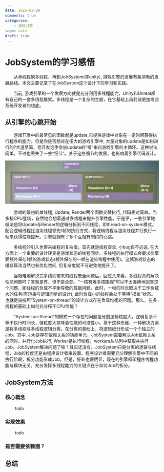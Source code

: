 ```yaml
---
date: 2025-02-28
comments: true
categories:
    - 游戏引擎
tags: note
draft: true
---
```


# JobSystem的学习感悟
&emsp;&emsp;从单线程到多线程，再到JobSystem(非unity), 游戏引擎的发展有条清晰的发展路线。本文主要记录了在JobSystem这个设计下的学习和实践。
<!-- more -->
&emsp;&emsp;当前, 游戏引擎的一个发展方向就是充分利用多线程能力，Unity和Unreal都有自己的一套多线程框架。多线程是一个复杂的主题，在它基础上再封装更加考验系统开发者的功底。

## 从引擎的心跳开始
&emsp;&emsp;游戏开发中的最常见的函数就是update,它提供游戏中对象在一定时间获得执行程序的能力。但是你是否想过在偌大的游戏引擎中, 大量对象的update是如何进行的?大道至简，老开发选手会说update的“根”来自游戏引擎的主循环。这种说法简单，不过也丢失了一些“细节”。关于这些细节的发展，也影响着引擎代码设计。

![alt text](img/engine_multi.png)

&emsp;&emsp;游戏的最初的单线程, Update, Render两个函数交替执行, 代码相对简单。当多核CPU登场，自然地会想着通过多线程来提升引擎性能。于是乎，一些引擎地做法是将Update与Render的逻辑分拆到不同线程，即thread-on-system模式。配合逻辑线程比渲染线程领先1帧的执行方式，将逻辑线程与渲染线程并行执行一帧来获得性能提升。引擎就拥有了多个互相有制约的心跳。

&emsp;&emsp;多线程的引入也带来编程的复杂度。首先就是线程安全, 小bug自不必说, 在大方面上一个重要的设计转变是游戏状态的线程同步。多线程的执行模式会要求引擎要额外保存1帧的游戏状态(额外保存的一帧在渲染线程中使用)。这帧游戏状态的缓存算法当然也有优化空间, 但复杂度就不可避免地提升了。

&emsp;&emsp;当艰难地解决完多线程带来的线程安全问题后，回过头来看，多线程真的解决性能问题吗？答案是有，但不是全部。“一核有难多核围观”可以不太准确地回答这个问题，即线程的负载不平衡导致的性能问题。此时，一帧的时长取决于工作负载大的任务(有渲染与逻辑同步的设计), 此时负载小的线程会处于等待“摸鱼”状态。也就是说按照“System-on-thread”的设计方式存在负载均衡的问题。那么，在多线程的基础上如何充分榨干CPU性能？

<!-- ![alt text](img/jobfy.png)

![alt text](img/jobfy_detail.png) -->

&emsp;&emsp;"System-on-thread"的模式一个存在的问题是分割逻辑粒度大。逻辑复杂不等于执行时间长，但粒度大意味着性能的可控性小。基于这种思维，一种解决方案是将多线程与多线程逻辑分离。在分离的基础上，将逻辑细分形成一个个独立的Job。其中, Job是存在依赖关系的功能单元，JobSystem需要解决Job依赖关系的同时，并行化Job执行; Worker是执行线程，workers从队列中获取并执行Job。JobSystem解决问题了嘛？其实还没有。JobSystem只是分离的逻辑与线程，Job的粒度还是由程序设计者来设置。程序设计者需要充分理解引擎中不同的执行阶段，拆分功能形成Job。但是，好处也很明显，现在的引擎框架程序线程功能与模块无关，充分发挥多线程能力的关键点在于如何Job的拆分。

## JobSystem方法
### 核心概念
&emsp;&emsp; todo
&emsp;&emsp;

### 实现效果
&emsp;&emsp; todo

### 是否需要依赖图？


## 总结

